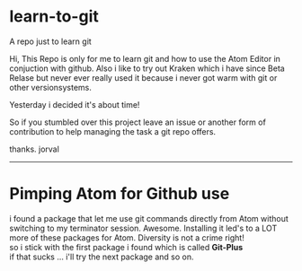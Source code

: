 # learn-to-git
A repo just to learn git

Hi,
This Repo is only for me to learn git and how to use the Atom Editor in conjuction with github.
Also i like to try out Kraken which i have since Beta Relase but never ever really used it because i never got warm with git or other versionsystems.

Yesterday i decided it's about time!

So if you stumbled over this project leave an issue or another form of contribution to help managing the task a git repo offers.

thanks. jorval

---

# Pimping Atom for Github use
i found a package that let me use git commands directly from Atom without switching to my terminator session. Awesome. Installing it led's to a LOT more of these packages for Atom. Diversity is not a crime right!<br />
so i stick with the first package i found which is called **Git-Plus**<br />
if that sucks ... i'll try the next package and so on.
